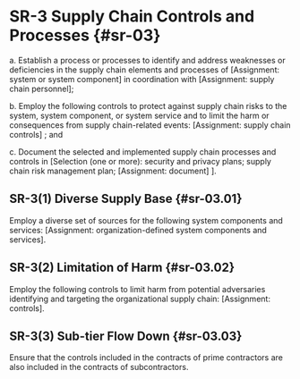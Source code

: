 # SR-3 Supply Chain Controls and Processes {#sr-03}

a. Establish a process or processes to identify and address weaknesses or deficiencies in the supply chain elements and processes of [Assignment: system or system component] in coordination with [Assignment: supply chain personnel];

b. Employ the following controls to protect against supply chain risks to the system, system component, or system service and to limit the harm or consequences from supply chain-related events: [Assignment: supply chain controls] ; and

c. Document the selected and implemented supply chain processes and controls in [Selection (one or more): security and privacy plans; supply chain risk management plan; 
                  [Assignment: document]
               ].

## SR-3(1) Diverse Supply Base {#sr-03.01}

Employ a diverse set of sources for the following system components and services: [Assignment: organization-defined system components and services].

## SR-3(2) Limitation of Harm {#sr-03.02}

Employ the following controls to limit harm from potential adversaries identifying and targeting the organizational supply chain: [Assignment: controls].

## SR-3(3) Sub-tier Flow Down {#sr-03.03}

Ensure that the controls included in the contracts of prime contractors are also included in the contracts of subcontractors.

